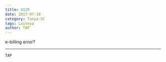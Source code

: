 ```yaml
---
title: 4129
date: 2017-07-10
category: Tanya-SC
tags: Lainnya
author: TAP
---
```


e-billing error?

---



`TAP`
